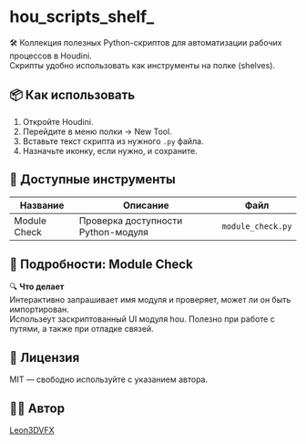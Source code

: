 # hou_scripts_shelf_

🛠 Коллекция полезных Python-скриптов для автоматизации рабочих процессов в Houdini.  
Скрипты удобно использовать как инструменты на полке (shelves).

## 📦 Как использовать

1. Откройте Houdini.
2. Перейдите в меню полки → New Tool.
3. Вставьте текст скрипта из нужного `.py` файла.
4. Назначьте иконку, если нужно, и сохраните.

## 🧰 Доступные инструменты

| Название          | Описание                            | Файл                    |
|-------------------|-------------------------------------|-------------------------|
| Module Check      | Проверка доступности Python-модуля  | `module_check.py`       |

## 📖 Подробности: Module Check

🔍 **Что делает**  
Интерактивно запрашивает имя модуля и проверяет, может ли он быть импортирован.  
Использеут заскриптованный UI модуля hou. Полезно при работе с путями, а также при отладке связей.

## 📄 Лицензия

MIT — свободно используйте с указанием автора.

## 👨‍💻 Автор

[Leon3DVFX](https://github.com/Leon3DVFX)
